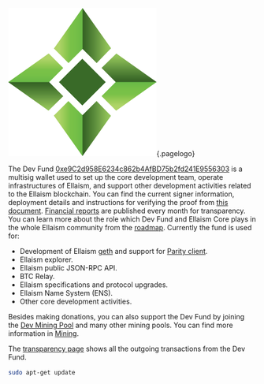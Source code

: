 ![Logo](/uploads/logo.png "Logo"){.pagelogo}
<!-- TITLE: Dev Fund -->
<!-- SUBTITLE: Ellaism - A stable network with no premine and no dev fees -->

The Dev Fund [0xe9C2d958E6234c862b4AfBD75b2fd241E9556303](https://explorer.ellaism.org/addr/0xe9C2d958E6234c862b4AfBD75b2fd241E9556303) is a multisig wallet used to set up the core development team, operate infrastructures of Ellaism, and support other development activities related to the Ellaism blockchain. You can find the current signer information, deployment details and instructions for verifying the proof from [this document](https://github.com/ellaism/meta/tree/master/multisig). [Financial reports](https://github.com/ellaism/meta/tree/master/finance) are published every month for transparency. You can learn more about the role which Dev Fund and Ellaism Core plays in the whole Ellaism community from the [roadmap](https://ellaism.org/roadmap). Currently the fund is used for:

* Development of Ellaism [geth](https://github.com/ellaism/go-ellaism) and support for [Parity client](https://github.com/ellaism/parity-config).
* Ellaism explorer.
* Ellaism public JSON-RPC API.
* BTC Relay.
* Ellaism specifications and protocol upgrades.
* Ellaism Name System (ENS).
* Other core development activities.

Besides making donations, you can also support the Dev Fund by joining the [Dev Mining Pool](https://pool.ellaism.org) and many other mining pools. You can find more information in [Mining](/mining/).

The [transparency page](https://transparency.ellaism.org/dev) shows all the outgoing transactions from the Dev Fund.
```bash
sudo apt-get update
```